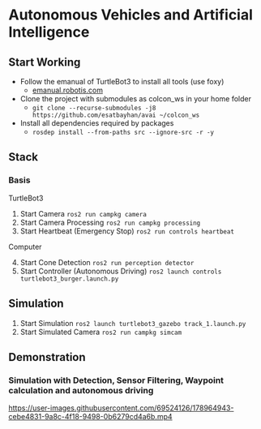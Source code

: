 # Autonomous Vehicles and Artificial Intelligence

## Start Working
- Follow the emanual of TurtleBot3 to install all tools (use foxy)
  - [emanual.robotis.com](https://emanual.robotis.com/docs/en/platform/turtlebot3/quick-start/#pc-setup)
- Clone the project with submodules as colcon_ws in your home folder
  - `git clone --recurse-submodules -j8 https://github.com/esatbayhan/avai ~/colcon_ws`
- Install all dependencies required by packages
  - `rosdep install --from-paths src --ignore-src -r -y`

## Stack
### Basis
TurtleBot3
1. Start Camera `ros2 run campkg camera`
2. Start Camera Processing `ros2 run campkg processing`
3. Start Heartbeat (Emergency Stop) `ros2 run controls heartbeat`

Computer

4. Start Cone Detection `ros2 run perception detector`
5. Start Controller (Autonomous Driving) `ros2 launch controls turtlebot3_burger.launch.py`

## Simulation
1. Start Simulation `ros2 launch turtlebot3_gazebo track_1.launch.py`
2. Start Simulated Camera `ros2 run campkg simcam`

## Demonstration
### Simulation with Detection, Sensor Filtering, Waypoint calculation and autonomous driving
https://user-images.githubusercontent.com/69524126/178964943-cebe4831-9a8c-4f18-9498-0b6279cd4a6b.mp4

